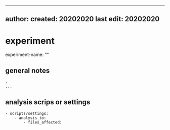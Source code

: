 ----
author: 
created: 20202020
last edit: 20202020
----
# experiment
experiment-name: ""

## general notes
    - 
    ...

## analysis scrips or settings
    - scripts/settings:
        - analysis_to:
            - files_affected:
         
